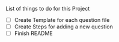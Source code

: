 List of things to do for this Project

- [ ] Create Template for each question file
- [ ] Create Steps for adding a new question
- [ ] Finish README 

